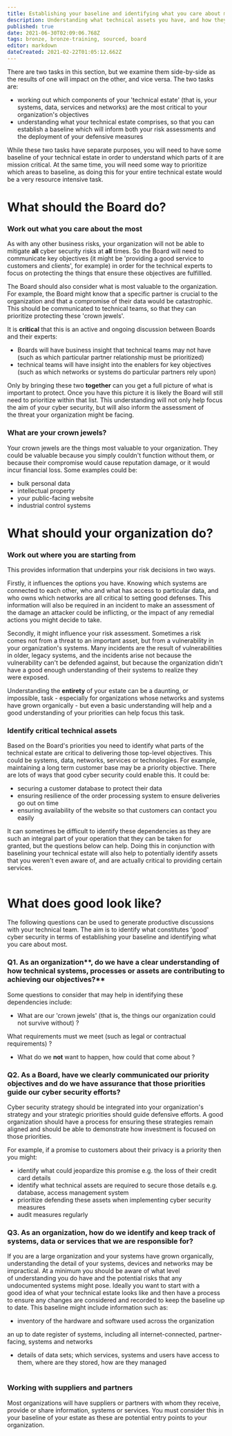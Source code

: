 ```yaml
---
title: Establishing your baseline and identifying what you care about most
description: Understanding what technical assets you have, and how they're critical to your organization's objectives, are both key to effective risk management
published: true
date: 2021-06-30T02:09:06.768Z
tags: bronze, bronze-training, sourced, board
editor: markdown
dateCreated: 2021-02-22T01:05:12.662Z
---
```


There are two tasks in this section, but we examine them side-by-side as the results of one will impact on the other, and vice versa. The two tasks are:

-   working out which components of your 'technical estate' (that is, your systems, data, services and networks) are the most critical to your organization's objectives
-   understanding what your technical estate comprises, so that you can establish a baseline which will inform both your risk assessments and the deployment of your defensive measures

While these two tasks have separate purposes, you will need to have some baseline of your technical estate in order to understand which parts of it are mission critical. At the same time, you will need some way to prioritize which areas to baseline, as doing this for your entire technical estate would be a very resource intensive task.

# What should the Board do?

### **Work out what you care about the most**

As with any other business risks, your organization will not be able to mitigate **all** cyber security risks at **all** times. So the Board will need to communicate key objectives (it might be 'providing a good service to customers and clients', for example) in order for the technical experts to focus on protecting the things that ensure these objectives are fulfillled.

The Board should also consider what is most valuable to the organization. For example, the Board might know that a specific partner is crucial to the organization and that a compromise of their data would be catastrophic. This should be communicated to technical teams, so that they can prioritize protecting these 'crown jewels'. 

It is **critical** that this is an active and ongoing discussion between Boards and their experts:

-   Boards will have business insight that technical teams may not have (such as which particular partner relationship must be prioritized)
-   technical teams will have insight into the enablers for key objectives (such as which networks or systems do particular partners rely upon)

Only by bringing these two **together** can you get a full picture of what is important to protect. Once you have this picture it is likely the Board will still need to prioritize within that list. This understanding will not only help focus the aim of your cyber security, but will also inform the assessment of the threat your organization might be facing.

### **What are your crown jewels?**

Your crown jewels are the things most valuable to your organization. They could be valuable because you simply couldn't function without them, or because their compromise would cause reputation damage, or it would incur financial loss. Some examples could be:

-   bulk personal data
-   intellectual property
-   your public-facing website
-   industrial control systems

# What should your organization do?

### **Work out where you are starting from**

This provides information that underpins your risk decisions in two ways.

Firstly, it influences the options you have. Knowing which systems are connected to each other, who and what has access to particular data, and who owns which networks are all critical to setting good defenses. This information will also be required in an incident to make an assessment of the damage an attacker could be inflicting, or the impact of any remedial actions you might decide to take.

Secondly, it might influence your risk assessment. Sometimes a risk comes not from a threat to an important asset, but from a vulnerability in your organization's systems. Many incidents are the result of vulnerabilities in older, legacy systems, and the incidents arise not because the vulnerability can't be defended against, but because the organization didn't have a good enough understanding of their systems to realize they were exposed. 

Understanding the **entirety** of your estate can be a daunting, or impossible, task - especially for organizations whose networks and systems have grown organically - but even a basic understanding will help and a good understanding of your priorities can help focus this task. 

### **Identify critical technical assets**

Based on the Board's priorities you need to identify what parts of the technical estate are critical to delivering those top-level objectives. This could be systems, data, networks, services or technologies. For example, maintaining a long term customer base may be a priority objective. There are lots of ways that good cyber security could enable this. It could be:

-   securing a customer database to protect their data
-   ensuring resilience of the order processing system to ensure deliveries go out on time
-   ensuring availability of the website so that customers can contact you easily

It can sometimes be difficult to identify these dependencies as they are such an integral part of your operation that they can be taken for granted, but the questions below can help. Doing this in conjunction with baselining your technical estate will also help to potentially identify assets that you weren't even aware of, and are actually critical to providing certain services.   
 

# What does good look like?

The following questions can be used to generate productive discussions with your technical team. The aim is to identify what constitutes 'good' cyber security in terms of establishing your baseline and identifying what you care about most.

###   **Q1. As an** organization**, do we have a clear understanding of how technical systems, processes or assets are contributing to achieving our objectives?**

Some questions to consider that may help in identifying these dependencies include:

-   What are our 'crown jewels' (that is, the things our organization could not survive without) ?

What requirements must we meet (such as legal or contractual requirements) ?

-   What do we **not** want to happen, how could that come about ?

###   **Q2. As a Board, have we clearly communicated our priority objectives and do we have assurance that those priorities guide our cyber security efforts?**

Cyber security strategy should be integrated into your organization's strategy and your strategic priorities should guide defensive efforts. A good organization should have a process for ensuring these strategies remain aligned and should be able to demonstrate how investment is focused on those priorities. 

For example, if a promise to customers about their privacy is a priority then you might:

-   identify what could jeopardize this promise e.g. the loss of their credit card details
-   identify what technical assets are required to secure those details e.g. database, access management system
-   prioritize defending these assets when implementing cyber security measures
-   audit measures regularly

###   **Q3. As an organization, how do we identify and keep track of systems, data or services that we are responsible for?**

If you are a large organization and your systems have grown organically, understanding the detail of your systems, devices and networks may be impractical. At a minimum you should be aware of what level of understanding you do have and the potential risks that any undocumented systems might pose. Ideally you want to start with a good idea of what your technical estate looks like and then have a process to ensure any changes are considered and recorded to keep the baseline up to date. This baseline might include information such as:

-   inventory of the hardware and software used across the organization

an up to date register of systems, including all internet-connected, partner-facing, systems and networks

-   details of data sets; which services, systems and users have access to them, where are they stored, how are they managed  
     

### **Working with suppliers and partners**

Most organizations will have suppliers or partners with whom they receive, provide or share information, systems or services. You must consider this in your baseline of your estate as these are potential entry points to your organization.